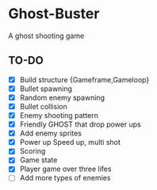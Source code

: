 # Ghost-Buster

A ghost shooting game

## TO-DO

- [x] Build structure {Gameframe,Gameloop}
- [x] Bullet spawning
- [x] Random enemy spawning
- [x] Bullet collision
- [x] Enemy shooting pattern
- [x] Friendly GHOST that drop power ups
- [x] Add enemy sprites 
- [x] Power up Speed up, multi shot
- [x] Scoring
- [x] Game state
- [x] Player game over three lifes
- [ ] Add more types of enemies
